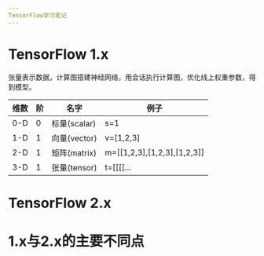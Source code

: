 ```yaml
---
TensorFlow学习笔记
---
```

# TensorFlow 1.x
张量表示数据，计算图搭建神经网络，用会话执行计算图，优化线上权重参数，得到模型。

维数|阶|名字|例子
----|--|----|---
0-D|0|标量(scalar)|s=1
1-D|1|向量(vector)|v=[1,2,3]
2-D|1|矩阵(matrix)|m=[[1,2,3],[1,2,3],[1,2,3]]
3-D|1|张量(tensor)|t=[[[[...



# TensorFlow 2.x


# 1.x与2.x的主要不同点
